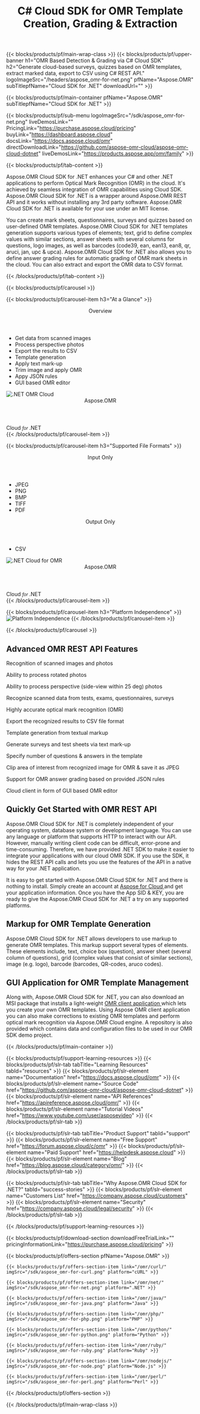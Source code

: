 ﻿---
title: C# Cloud SDK for OMR Template Creation, Grading & Extraction 
descrption: Generate cloud-based surveys, quizzes based on OMR templates, extract marked data, export to CSV using C# REST API
weight: 40
url: /net
---

{{< blocks/products/pf/main-wrap-class >}}
{{< blocks/products/pf/upper-banner h1="OMR Based Detection & Grading via C# Cloud SDK" h2="Generate cloud-based surveys, quizzes based on OMR templates, extract marked data, export to CSV using C# REST API." logoImageSrc="/headers/aspose_omr-for-net.png" pfName="Aspose.OMR" subTitlepfName="Cloud SDK for .NET" downloadUrl="" >}}

{{< blocks/products/pf/main-container pfName="Aspose.OMR" subTitlepfName="Cloud SDK for .NET" >}}

{{< blocks/products/pf/sub-menu logoImageSrc="/sdk/aspose_omr-for-net.png" liveDemosLink="" PricingLink="https://purchase.aspose.cloud/pricing" buyLink="https://dashboard.aspose.cloud" docsLink="https://docs.aspose.cloud/omr" directDownloadLink="https://github.com/aspose-omr-cloud/aspose-omr-cloud-dotnet" liveDemosLink="https://products.aspose.app/omr/family"  >}}

{{< blocks/products/pf/tab-content >}}
<p>Aspose.OMR Cloud SDK for .NET enhances your C# and other .NET applications to perform Optical Mark Recognition (OMR) in the cloud. It's achieved by seamless integration of OMR capabilities using Cloud SDK. Aspose.OMR Cloud SDK for .NET is a wrapper around Aspose.OMR REST API and it works without installing any 3rd party software. Aspose.OMR Cloud SDK for .NET is available for your use under an MIT license.</p>
<p>You can create mark sheets, questionnaires, surveys and quizzes based on user-defined OMR templates. Aspose.OMR Cloud SDK for .NET templates generation supports various types of elements; text, grid to define complex values with similar sections, answer sheets with several columns for questions, logo images, as well as barcodes (code39, ean, ean13, ean8, qr, aruci, jan, upc & upca). Aspose.OMR Cloud SDK for .NET also allows you to define answer grading rules for automatic grading of OMR mark sheets in the cloud. You can also extract and export the OMR data to CSV format.</p>
{{< /blocks/products/pf/tab-content >}}

<!--Diagrams Start-->
{{< blocks/products/pf/carousel >}}

{{< blocks/products/pf/carousel-item h3="At a Glance"  >}}
<div class="diagram1 d1-cloud">
<div class="d1-row">
<div class="d1-col d1-left"> </div>
<!--/left-->
<div class="d1-col d1-right"><header><i class="fa fa-barcode"> </i>Overview</header><ul><li>Get data from scanned images</li>
<li>Process perspective photos</li>
<li>Export the results to CSV</li>
<li>Template generation</li>
<li>Apply text mark-up</li>
<li>Trim image and apply OMR</li>
<li>Appy JSON rules</li>
<li>GUI based OMR editor</li>
</ul></div>
<!--/right--></div>
<!--/row-->
<div class="d1-logo"><img src="/sdk/aspose_omr-for-net.png" alt=".NET OMR Cloud"><header>Aspose.OMR</header><footer>Cloud <small> <em>for </em> </small>.NET</footer></div>
<!--/logo--></div>
<!--/diagram1-->
{{< /blocks/products/pf/carousel-item >}}

{{< blocks/products/pf/carousel-item h3="Supported File Formats" >}}
<div class="diagram1 d2  d1-cloud">
<div class="d1-row">
<div class="d1-col d1-left"><header><i class="fa fa-long-arrow-down"> </i>Input Only</header><ul><li>JPEG</li>
<li>PNG</li>
<li>BMP</li>
<li>TIFF</li>
<li>PDF</li>
</ul></div>
<!--/left-->
<div class="d1-col d1-right"><header><i class="fa  fa-mail-forward"> </i>Output Only</header><ul><li>CSV</li>
</ul></div>
<!--/right--></div>
<!--/row-->
<div class="d1-logo"><img src="/sdk/aspose_omr-for-net.png" alt=".NET Cloud for OMR"><header>Aspose.OMR</header><footer>Cloud <small> <em>for </em> </small>.NET</footer></div>
<!--/logo--></div>
<!--/diagram2-->
{{< /blocks/products/pf/carousel-item >}}


{{< blocks/products/pf/carousel-item h3="Platform Independence" >}}
<img title="Platform Independence" src="/supported-platform-min.png" alt="Platform Independence">
{{< /blocks/products/pf/carousel-item >}}

{{< /blocks/products/pf/carousel >}}
<!--Diagrams End-->

<!--Feature-section Start-->
<div class="container-fluid features-section bg-gray singleproduct">
 <a class="anchor" id="features" name="features">
 </a>
 <div class="row">
  <div class="container">
   <h2 class="pr-ft">
    Advanced OMR REST API Features
   </h2>
   <p>
   </p>
   <div class="col-lg-4">
    <em class="fa fa-image ico-blue fa-2x col-lg-2">
    </em>
    <p class="col-lg-10">
     Recognition of scanned images and photos
    </p>
   </div>
   <div class="col-lg-4">
    <em class="fa fa-circle-o ico-blue fa-2x col-lg-2">
    </em>
    <p class="col-lg-10">
     Ability to process rotated photos
    </p>
   </div>
   <div class="col-lg-4">
    <em class="fa fa-random ico-blue fa-2x col-lg-2">
    </em>
    <p class="col-lg-10">
     Ability to process perspective (side-view within 25 deg) photos
    </p>
   </div>
   <div class="col-lg-4">
    <em class="fa fa-line-chart ico-blue fa-2x col-lg-2">
    </em>
    <p class="col-lg-10">
     Recognize scanned data from tests, exams, questionnaires, surveys
    </p>
   </div>
   <div class="col-lg-4">
    <em class="fa fa-pencil-square-o ico-blue fa-2x col-lg-2">
    </em>
    <p class="col-lg-10">
     Highly accurate optical mark recognition (OMR)
    </p>
   </div>
   <div class="col-lg-4">
    <em class="fa fa-undo ico-blue fa-2x col-lg-2">
    </em>
    <p class="col-lg-10">
     Export the recognized results to CSV file format
    </p>
   </div>
   <div class="col-lg-4">
    <em class="fa fa-file-text-o ico-blue fa-2x col-lg-2">
    </em>
    <p class="col-lg-10">
     Template generation from textual markup
    </p>
   </div>
   <div class="col-lg-4">
    <em class="fa fa-barcode ico-blue fa-2x col-lg-2">
    </em>
    <p class="col-lg-10">
     Generate surveys and test sheets via text mark-up
    </p>
   </div>
   <div class="col-lg-4">
    <em class="fa fa-file-pdf-o ico-blue fa-2x col-lg-2">
    </em>
    <p class="col-lg-10">
     Specify number of questions &amp; answers in the template
    </p>
   </div>
   <div class="col-lg-4">
    <em class="fa fa-compress ico-blue fa-2x col-lg-2">
    </em>
    <p class="col-lg-10">
     Clip area of interest from recognized image for OMR &amp; save it as JPEG
    </p>
   </div>
   <div class="col-lg-4">
    <em class="fa fa-magic ico-blue fa-2x col-lg-2">
    </em>
    <p class="col-lg-10">
     Support for OMR answer grading based on provided JSON rules
    </p>
   </div>
   <div class="col-lg-4">
    <em class="fa fa-language ico-blue fa-2x col-lg-2">
    </em>
    <p class="col-lg-10">
     Cloud client in form of GUI based OMR editor
    </p>
   </div>
   </div>
   </div>
   <div class="row">
    <div class="container">
     <div class="col-lg-12">
      <h2 class="h2title">
       Quickly Get Started with OMR REST API
      </h2>
      <p>
       Aspose.OMR Cloud SDK for .NET is completely independent of your operating system, database system or development language. You can use any language or platform that supports HTTP to interact with our API. However, manually writing client code can be difficult, error-prone and time-consuming. Therefore, we have provided .NET SDK to make it easier to integrate your applications with our cloud OMR SDK. If you use the SDK, it hides the REST API calls and lets you use the features of the API in a native way for your .NET application.
      </p>
      <p>
       It is easy to get started with Aspose.OMR Cloud SDK for .NET and there is nothing to install. Simply create an account at
       <a href="https://dashboard.aspose.cloud/#/apps">
        Aspose for Cloud
       </a>
       and get your application information. Once you have the App SID &amp; KEY, you are ready to give the Aspose.OMR Cloud SDK for .NET a try on any supported platforms.
      </p>
     </div>
     <div class="col-lg-12">
      <h2 class="h2title">
       Markup for OMR Template Generation
      </h2>
      <p>
       Aspose.OMR Cloud SDK for .NET allows developers to use markup to generate OMR templates. This markup support several types of elements. These elements include, text, choice box (question), answer sheet (several column of questions), grid (complex values that consist of similar sections), image (e.g. logo), barcode (barcodes, QR-codes, aruco codes).
      </p>
     </div>
     <div class="col-lg-12">
      <h2 class="h2title">
       GUI Application for OMR Template Management
      </h2>
      <p>
       Along with, Aspose.OMR Cloud SDK for .NET, you can also download an MSI package that installs a light-weight
       <a href="https://github.com/aspose-omr-cloud/aspose-omr-cloud-dotnet/tree/master/Aspose.OMR.Client">
        OMR client application
       </a>
       which lets you create your own OMR templates. Using Aspose OMR client application you can also make corrections to existing OMR templates and perform optical mark recognition via Aspose.OMR Cloud engine. A repository is also provided which contains data and configuration files to be used in our OMR SDK demo project.
      </p>
     </div>
    </div>
   </div>
  </div>

<!--Feature-section End-->

{{< /blocks/products/pf/main-container >}}

{{< blocks/products/pf/support-learning-resources >}}
{{< blocks/products/pf/slr-tab tabTitle="Learning Resources" tabId="resources" >}}
{{< blocks/products/pf/slr-element name="Documentation" href="https://docs.aspose.cloud/omr" >}}
{{< blocks/products/pf/slr-element name="Source Code" href="https://github.com/aspose-omr-cloud/aspose-omr-cloud-dotnet" >}}
{{< blocks/products/pf/slr-element name="API References" href="https://apireference.aspose.cloud/omr/" >}}
{{< blocks/products/pf/slr-element name="Tutorial Videos" href="https://www.youtube.com/user/asposevideo" >}}
{{< /blocks/products/pf/slr-tab >}}

{{< blocks/products/pf/slr-tab tabTitle="Product Support" tabId="support" >}}
{{< blocks/products/pf/slr-element name="Free Support" href="https://forum.aspose.cloud/c/omr" >}}
{{< blocks/products/pf/slr-element name="Paid Support" href="https://helpdesk.aspose.cloud" >}}
{{< blocks/products/pf/slr-element name="Blog" href="https://blog.aspose.cloud/category/omr/" >}}
{{< /blocks/products/pf/slr-tab >}}

{{< blocks/products/pf/slr-tab tabTitle="Why Aspose.OMR Cloud SDK for .NET?" tabId="success-stories" >}}
{{< blocks/products/pf/slr-element name="Customers List" href="https://company.aspose.cloud/customers" >}}
{{< blocks/products/pf/slr-element name="Security" href="https://company.aspose.cloud/legal/security" >}}
{{< /blocks/products/pf/slr-tab >}}

{{< /blocks/products/pf/support-learning-resources >}}

{{< blocks/products/pf/download-section downloadFreeTrialLink="" pricingInformationLink="https://purchase.aspose.cloud/pricing" >}}

{{< blocks/products/pf/offers-section pfName="Aspose.OMR" >}}

    {{< blocks/products/pf/offers-section-item link="/omr/curl/" imgSrc="/sdk/aspose_omr-for-curl.png" platform="cURL" >}}
	
    {{< blocks/products/pf/offers-section-item link="/omr/net/" imgSrc="/sdk/aspose_omr-for-net.png" platform=".NET" >}}
	
    {{< blocks/products/pf/offers-section-item link="/omr/java/" imgSrc="/sdk/aspose_omr-for-java.png" platform="Java" >}}
	
    {{< blocks/products/pf/offers-section-item link="/omr/php/" imgSrc="/sdk/aspose_omr-for-php.png" platform="PHP" >}}
	
    {{< blocks/products/pf/offers-section-item link="/omr/python/" imgSrc="/sdk/aspose_omr-for-python.png" platform="Python" >}}
	
    {{< blocks/products/pf/offers-section-item link="/omr/ruby/" imgSrc="/sdk/aspose_omr-for-ruby.png" platform="Ruby" >}}
	
    {{< blocks/products/pf/offers-section-item link="/omr/nodejs/" imgSrc="/sdk/aspose_omr-for-node.png" platform="Node.js" >}}
	
	{{< blocks/products/pf/offers-section-item link="/omr/perl/" imgSrc="/sdk/aspose_omr-for-perl.png" platform="Perl" >}}
	
{{< /blocks/products/pf/offers-section >}}

{{< /blocks/products/pf/main-wrap-class >}}
